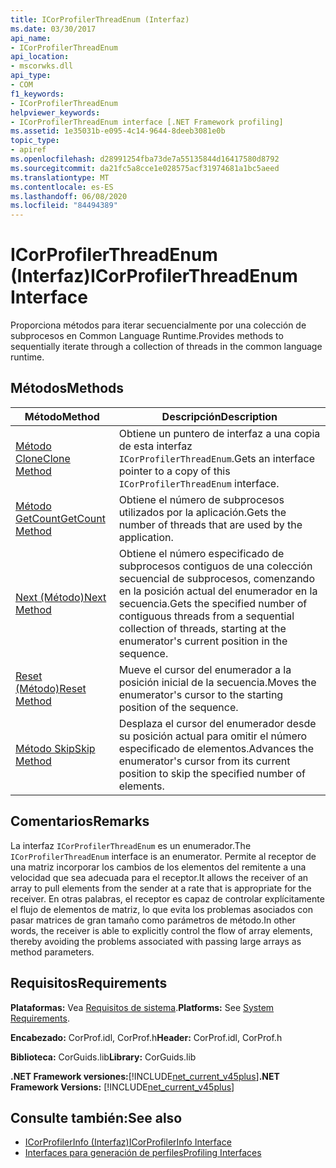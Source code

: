 ```yaml
---
title: ICorProfilerThreadEnum (Interfaz)
ms.date: 03/30/2017
api_name:
- ICorProfilerThreadEnum
api_location:
- mscorwks.dll
api_type:
- COM
f1_keywords:
- ICorProfilerThreadEnum
helpviewer_keywords:
- ICorProfilerThreadEnum interface [.NET Framework profiling]
ms.assetid: 1e35031b-e095-4c14-9644-8deeb3081e0b
topic_type:
- apiref
ms.openlocfilehash: d28991254fba73de7a55135844d16417580d8792
ms.sourcegitcommit: da21fc5a8cce1e028575acf31974681a1bc5aeed
ms.translationtype: MT
ms.contentlocale: es-ES
ms.lasthandoff: 06/08/2020
ms.locfileid: "84494389"
---
```

# <a name="icorprofilerthreadenum-interface"></a><span data-ttu-id="bfb92-102">ICorProfilerThreadEnum (Interfaz)</span><span class="sxs-lookup"><span data-stu-id="bfb92-102">ICorProfilerThreadEnum Interface</span></span>
<span data-ttu-id="bfb92-103">Proporciona métodos para iterar secuencialmente por una colección de subprocesos en Common Language Runtime.</span><span class="sxs-lookup"><span data-stu-id="bfb92-103">Provides methods to sequentially iterate through a collection of threads in the common language runtime.</span></span>  
  
## <a name="methods"></a><span data-ttu-id="bfb92-104">Métodos</span><span class="sxs-lookup"><span data-stu-id="bfb92-104">Methods</span></span>  
  
|<span data-ttu-id="bfb92-105">Método</span><span class="sxs-lookup"><span data-stu-id="bfb92-105">Method</span></span>|<span data-ttu-id="bfb92-106">Descripción</span><span class="sxs-lookup"><span data-stu-id="bfb92-106">Description</span></span>|  
|------------|-----------------|  
|[<span data-ttu-id="bfb92-107">Método Clone</span><span class="sxs-lookup"><span data-stu-id="bfb92-107">Clone Method</span></span>](icorprofilerthreadenum-clone-method.md)|<span data-ttu-id="bfb92-108">Obtiene un puntero de interfaz a una copia de esta interfaz `ICorProfilerThreadEnum`.</span><span class="sxs-lookup"><span data-stu-id="bfb92-108">Gets an interface pointer to a copy of this `ICorProfilerThreadEnum` interface.</span></span>|  
|[<span data-ttu-id="bfb92-109">Método GetCount</span><span class="sxs-lookup"><span data-stu-id="bfb92-109">GetCount Method</span></span>](icorprofilerthreadenum-getcount-method.md)|<span data-ttu-id="bfb92-110">Obtiene el número de subprocesos utilizados por la aplicación.</span><span class="sxs-lookup"><span data-stu-id="bfb92-110">Gets the number of threads that are used by the application.</span></span>|  
|[<span data-ttu-id="bfb92-111">Next (Método)</span><span class="sxs-lookup"><span data-stu-id="bfb92-111">Next Method</span></span>](icorprofilerthreadenum-next-method.md)|<span data-ttu-id="bfb92-112">Obtiene el número especificado de subprocesos contiguos de una colección secuencial de subprocesos, comenzando en la posición actual del enumerador en la secuencia.</span><span class="sxs-lookup"><span data-stu-id="bfb92-112">Gets the specified number of contiguous threads from a sequential collection of threads, starting at the enumerator's current position in the sequence.</span></span>|  
|[<span data-ttu-id="bfb92-113">Reset (Método)</span><span class="sxs-lookup"><span data-stu-id="bfb92-113">Reset Method</span></span>](icorprofilerthreadenum-reset-method.md)|<span data-ttu-id="bfb92-114">Mueve el cursor del enumerador a la posición inicial de la secuencia.</span><span class="sxs-lookup"><span data-stu-id="bfb92-114">Moves the enumerator's cursor to the starting position of the sequence.</span></span>|  
|[<span data-ttu-id="bfb92-115">Método Skip</span><span class="sxs-lookup"><span data-stu-id="bfb92-115">Skip Method</span></span>](icorprofilerthreadenum-skip-method.md)|<span data-ttu-id="bfb92-116">Desplaza el cursor del enumerador desde su posición actual para omitir el número especificado de elementos.</span><span class="sxs-lookup"><span data-stu-id="bfb92-116">Advances the enumerator's cursor from its current position to skip the specified number of elements.</span></span>|  
  
## <a name="remarks"></a><span data-ttu-id="bfb92-117">Comentarios</span><span class="sxs-lookup"><span data-stu-id="bfb92-117">Remarks</span></span>  
 <span data-ttu-id="bfb92-118">La interfaz `ICorProfilerThreadEnum` es un enumerador.</span><span class="sxs-lookup"><span data-stu-id="bfb92-118">The `ICorProfilerThreadEnum` interface is an enumerator.</span></span> <span data-ttu-id="bfb92-119">Permite al receptor de una matriz incorporar los cambios de los elementos del remitente a una velocidad que sea adecuada para el receptor.</span><span class="sxs-lookup"><span data-stu-id="bfb92-119">It allows the receiver of an array to pull elements from the sender at a rate that is appropriate for the receiver.</span></span> <span data-ttu-id="bfb92-120">En otras palabras, el receptor es capaz de controlar explícitamente el flujo de elementos de matriz, lo que evita los problemas asociados con pasar matrices de gran tamaño como parámetros de método.</span><span class="sxs-lookup"><span data-stu-id="bfb92-120">In other words, the receiver is able to explicitly control the flow of array elements, thereby avoiding the problems associated with passing large arrays as method parameters.</span></span>  
  
## <a name="requirements"></a><span data-ttu-id="bfb92-121">Requisitos</span><span class="sxs-lookup"><span data-stu-id="bfb92-121">Requirements</span></span>  
 <span data-ttu-id="bfb92-122">**Plataformas:** Vea [Requisitos de sistema](../../get-started/system-requirements.md).</span><span class="sxs-lookup"><span data-stu-id="bfb92-122">**Platforms:** See [System Requirements](../../get-started/system-requirements.md).</span></span>  
  
 <span data-ttu-id="bfb92-123">**Encabezado:** CorProf.idl, CorProf.h</span><span class="sxs-lookup"><span data-stu-id="bfb92-123">**Header:** CorProf.idl, CorProf.h</span></span>  
  
 <span data-ttu-id="bfb92-124">**Biblioteca:** CorGuids.lib</span><span class="sxs-lookup"><span data-stu-id="bfb92-124">**Library:** CorGuids.lib</span></span>  
  
 <span data-ttu-id="bfb92-125">**.NET Framework versiones:**[!INCLUDE[net_current_v45plus](../../../../includes/net-current-v45plus-md.md)]</span><span class="sxs-lookup"><span data-stu-id="bfb92-125">**.NET Framework Versions:** [!INCLUDE[net_current_v45plus](../../../../includes/net-current-v45plus-md.md)]</span></span>  
  
## <a name="see-also"></a><span data-ttu-id="bfb92-126">Consulte también:</span><span class="sxs-lookup"><span data-stu-id="bfb92-126">See also</span></span>

- [<span data-ttu-id="bfb92-127">ICorProfilerInfo (Interfaz)</span><span class="sxs-lookup"><span data-stu-id="bfb92-127">ICorProfilerInfo Interface</span></span>](icorprofilerinfo-interface.md)
- [<span data-ttu-id="bfb92-128">Interfaces para generación de perfiles</span><span class="sxs-lookup"><span data-stu-id="bfb92-128">Profiling Interfaces</span></span>](profiling-interfaces.md)

